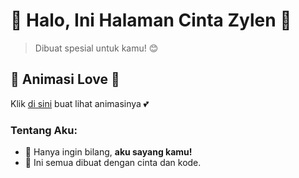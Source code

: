 # 💖 Halo, Ini Halaman Cinta Zylen 💖

> Dibuat spesial untuk kamu! 😊

## 🌹 Animasi Love 🌹
Klik [di sini](https://zylen.github.io/animasi-love/) buat lihat animasinya 💕

### Tentang Aku:
- 💌 Hanya ingin bilang, **aku sayang kamu!**
- 🎨 Ini semua dibuat dengan cinta dan kode.
